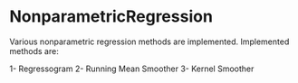 # NonparametricRegression
Various nonparametric regression methods are implemented. Implemented methods are: <br>

1- Regressogram
2- Running Mean Smoother
3- Kernel Smoother
